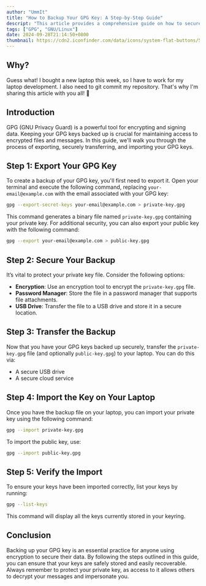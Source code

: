 ```yaml
---
author: "UmmIt"
title: "How to Backup Your GPG Key: A Step-by-Step Guide"
descript: "This article provides a comprehensive guide on how to securely back up your GPG keys, ensuring that you can easily restore them when needed. Follow these steps to export, transfer, and import your keys safely."
tags: ["GPG", "GNU/Linux"]
date: 2024-09-28T21:14:50+0800
thumbnail: https://cdn2.iconfinder.com/data/icons/system-flat-buttons/512/gnu-1024.png 
---
```


## Why?

Guess what! I bought a new laptop this week, so I have to work for my laptop development. I also need to git commit my repository. That's why I'm sharing this article with you all! 🤗

## Introduction

GPG (GNU Privacy Guard) is a powerful tool for encrypting and signing data. Keeping your GPG keys backed up is crucial for maintaining access to encrypted files and messages. In this guide, we'll walk you through the process of exporting, securely transferring, and importing your GPG keys.

## Step 1: Export Your GPG Key

To create a backup of your GPG key, you'll first need to export it. Open your terminal and execute the following command, replacing `your-email@example.com` with the email associated with your GPG key:

```bash
gpg --export-secret-keys your-email@example.com > private-key.gpg
```

This command generates a binary file named `private-key.gpg` containing your private key. For additional security, you can also export your public key with the following command:

```bash
gpg --export your-email@example.com > public-key.gpg
```

## Step 2: Secure Your Backup

It’s vital to protect your private key file. Consider the following options:

- **Encryption**: Use an encryption tool to encrypt the `private-key.gpg` file.
- **Password Manager**: Store the file in a password manager that supports file attachments.
- **USB Drive**: Transfer the file to a USB drive and store it in a secure location.

## Step 3: Transfer the Backup

Now that you have your GPG keys backed up securely, transfer the `private-key.gpg` file (and optionally `public-key.gpg`) to your laptop. You can do this via:

- A secure USB drive
- A secure cloud service

## Step 4: Import the Key on Your Laptop

Once you have the backup file on your laptop, you can import your private key using the following command:

```bash
gpg --import private-key.gpg
```

To import the public key, use:

```bash
gpg --import public-key.gpg
```

## Step 5: Verify the Import

To ensure your keys have been imported correctly, list your keys by running:

```bash
gpg --list-keys
```

This command will display all the keys currently stored in your keyring.

## Conclusion

Backing up your GPG key is an essential practice for anyone using encryption to secure their data. By following the steps outlined in this guide, you can ensure that your keys are safely stored and easily recoverable. Always remember to protect your private key, as access to it allows others to decrypt your messages and impersonate you.
